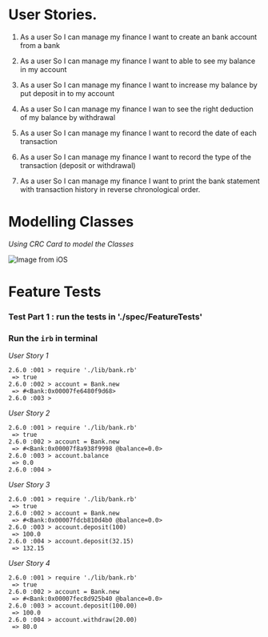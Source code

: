 # User Stories.   
1. As a user
So I can manage my finance
I want to create an bank account from a bank

2. As a user
So I can manage my finance
I want to able to see my balance in my account

3. As a user
So I can manage my finance
I want to increase my balance by put deposit in to my account

4. As a user
So I can manage my finance
I wan to see the right deduction of my balance by withdrawal

5. As a user
So I can manage my finance
I want to record the date of each transaction

6. As a user
So I can manage my finance
I want to record the type of the transaction (deposit or withdrawal)

7. As a user
So I can manage my finance
I want to print the bank statement with transaction history in reverse chronological order.


# Modelling Classes
*Using CRC Card to model the Classes*


![Image from iOS](https://user-images.githubusercontent.com/47269063/58797329-a7ca9a80-85f7-11e9-8ba8-f4ce39917d84.jpg)

# Feature Tests
  ### Test Part 1 : run the tests in './spec/FeatureTests'

  ### Run the ```irb``` in terminal


*User Story 1*

```
2.6.0 :001 > require './lib/bank.rb'
 => true
2.6.0 :002 > account = Bank.new
 => #<Bank:0x00007fe6480f9d68>
2.6.0 :003 >
```


*User Story 2*
```
2.6.0 :001 > require './lib/bank.rb'
 => true
2.6.0 :002 > account = Bank.new
 => #<Bank:0x00007f8a938f9998 @balance=0.0>
2.6.0 :003 > account.balance
 => 0.0
2.6.0 :004 >
```

*User Story 3*
```
2.6.0 :001 > require './lib/bank.rb'
 => true
2.6.0 :002 > account = Bank.new
 => #<Bank:0x00007fdcb810d4b0 @balance=0.0>
2.6.0 :003 > account.deposit(100)
 => 100.0
2.6.0 :004 > account.deposit(32.15)
 => 132.15
```

*User Story 4*
```
2.6.0 :001 > require './lib/bank.rb'
 => true
2.6.0 :002 > account = Bank.new
 => #<Bank:0x00007fec8d925b40 @balance=0.0>
2.6.0 :003 > account.deposit(100.00)
 => 100.0
2.6.0 :004 > account.withdraw(20.00)
 => 80.0
```
